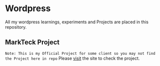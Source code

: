 # Wordpress
All my wordpress learnings, experiments and Projects are placed in this repository.


## MarkTeck Project ##
`Note: This is my Official Project for some client so you may not find the Project here in repo`
Please [visit](https://markteck.com/) the site to check the project.